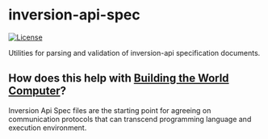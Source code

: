 # inversion-api-spec

[![License](https://img.shields.io/badge/License-Apache%202.0-blue.svg)](https://opensource.org/licenses/Apache-2.0)

Utilities for parsing and validation of inversion-api specification documents.

## How does this help with [Building the World Computer](https://inversion-engine.com)?

Inversion Api Spec files are the starting point for agreeing on communication protocols that can transcend programming language and execution environment.
